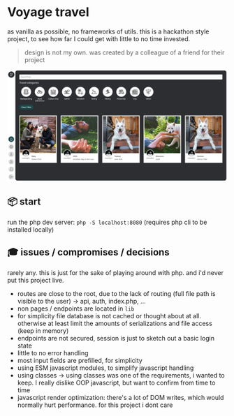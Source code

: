# Voyage travel

as vanilla as possible, no frameworks of utils. this is a hackathon style project, to see how far I could get with little to no time invested.

> design is not my own. was created by a colleague of a friend for their project

![screenshot](./screenshot.png)

## 📦 start

run the php dev server: `php -S localhost:8080` (requires php cli to be installed locally)

## 🎓 issues / compromises / decisions

rarely any. this is just for the sake of playing around with php. and i'd never put this project live.

-   routes are close to the root, due to the lack of routing (full file path is visible to the user) -> api, auth, index.php, ...
-   non pages / endpoints are located in `lib`
-   for simplicity file database is not cached or thought about at all. otherwise at least limit the amounts of serializations and file access (keep in memory)
-   endpoints are not secured, session is just to sketch out a basic login state
-   little to no error handling
-   most input fields are prefilled, for simplicity
-   using ESM javascript modules, to simplify javascript handling
-   using classes -> using classes was one of the requirements, i wanted to keep. I really dislike OOP javascript, but want to confirm from time to time
-   javascript render optimization: there's a lot of DOM writes, which would normally hurt performance. for this project i dont care
